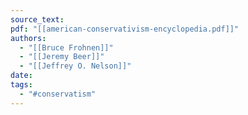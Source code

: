 ```yaml
---
source_text: 
pdf: "[[american-conservativism-encyclopedia.pdf]]"
authors:
  - "[[Bruce Frohnen]]"
  - "[[Jeremy Beer]]"
  - "[[Jeffrey O. Nelson]]"
date: 
tags:
  - "#conservatism"
---
```

